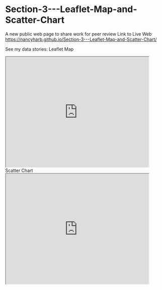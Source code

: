 # Section-3---Leaflet-Map-and-Scatter-Chart
A new public web page to share work for peer review
Link to Live Web 
https://nancyharb.github.io/Section-3---Leaflet-Map-and-Scatter-Chart/

See my data stories:
Leaflet Map
<iframe src="https://nancyharb.github.io/leaflet-map-simple/" width="90%" height="350"></iframe>
Scatter Chart   <iframe src="https://https://nancyharb.github.io/Maps-Scatter-Charts-3d/" width="90%" height="350"></iframe>
